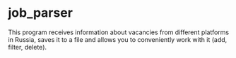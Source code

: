 # job_parser
This program receives information about vacancies from different platforms in Russia, saves it to a file and allows you to conveniently work with it (add, filter, delete).
